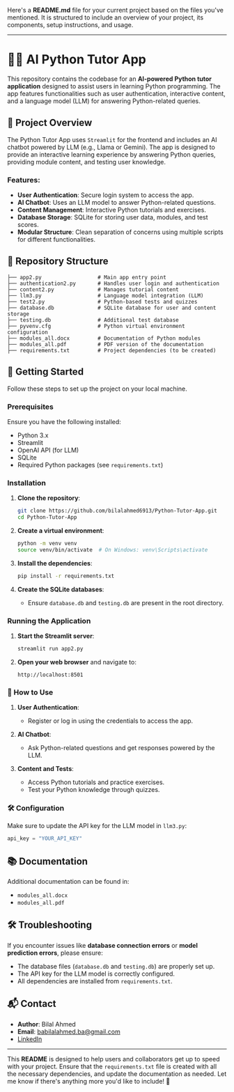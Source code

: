 Here's a **README.md** file for your current project based on the files you've mentioned. It is structured to include an overview of your project, its components, setup instructions, and usage.

---

# 🧑‍💻 AI Python Tutor App

This repository contains the codebase for an **AI-powered Python tutor application** designed to assist users in learning Python programming. The app features functionalities such as user authentication, interactive content, and a language model (LLM) for answering Python-related queries.

## 🚀 Project Overview

The Python Tutor App uses `Streamlit` for the frontend and includes an AI chatbot powered by LLM (e.g., Llama or Gemini). The app is designed to provide an interactive learning experience by answering Python queries, providing module content, and testing user knowledge.

### Features:
- **User Authentication**: Secure login system to access the app.
- **AI Chatbot**: Uses an LLM model to answer Python-related questions.
- **Content Management**: Interactive Python tutorials and exercises.
- **Database Storage**: SQLite for storing user data, modules, and test scores.
- **Modular Structure**: Clean separation of concerns using multiple scripts for different functionalities.

## 📂 Repository Structure

```
├── app2.py                  # Main app entry point
├── authentication2.py       # Handles user login and authentication
├── content2.py              # Manages tutorial content
├── llm3.py                  # Language model integration (LLM)
├── test2.py                 # Python-based tests and quizzes
├── database.db              # SQLite database for user and content storage
├── testing.db               # Additional test database
├── pyvenv.cfg               # Python virtual environment configuration
├── modules_all.docx         # Documentation of Python modules
├── modules_all.pdf          # PDF version of the documentation
├── requirements.txt         # Project dependencies (to be created)
```

## 🚀 Getting Started

Follow these steps to set up the project on your local machine.

### Prerequisites

Ensure you have the following installed:

- Python 3.x
- Streamlit
- OpenAI API (for LLM)
- SQLite
- Required Python packages (see `requirements.txt`)

### Installation

1. **Clone the repository**:
   ```bash
   git clone https://github.com/bilalahmed6913/Python-Tutor-App.git
   cd Python-Tutor-App
   ```

2. **Create a virtual environment**:
   ```bash
   python -m venv venv
   source venv/bin/activate  # On Windows: venv\Scripts\activate
   ```

3. **Install the dependencies**:
   ```bash
   pip install -r requirements.txt
   ```

4. **Create the SQLite databases**:
   - Ensure `database.db` and `testing.db` are present in the root directory.

### Running the Application

1. **Start the Streamlit server**:
   ```bash
   streamlit run app2.py
   ```

2. **Open your web browser** and navigate to:
   ```
   http://localhost:8501
   ```

### 📜 How to Use

1. **User Authentication**:
   - Register or log in using the credentials to access the app.
   
2. **AI Chatbot**:
   - Ask Python-related questions and get responses powered by the LLM.

3. **Content and Tests**:
   - Access Python tutorials and practice exercises.
   - Test your Python knowledge through quizzes.

### 🛠️ Configuration

Make sure to update the API key for the LLM model in `llm3.py`:
```python
api_key = "YOUR_API_KEY"
```

## 📚 Documentation

Additional documentation can be found in:
- `modules_all.docx`
- `modules_all.pdf`

## 🛠️ Troubleshooting

If you encounter issues like **database connection errors** or **model prediction errors**, please ensure:
- The database files (`database.db` and `testing.db`) are properly set up.
- The API key for the LLM model is correctly configured.
- All dependencies are installed from `requirements.txt`.

## 📬 Contact

- **Author**: Bilal Ahmed
- **Email**: babilalahmed.ba@gmail.com
- [LinkedIn](https://www.linkedin.com/in/bilal-ahmed-7b941727b/)

---

This **README** is designed to help users and collaborators get up to speed with your project. Ensure that the `requirements.txt` file is created with all the necessary dependencies, and update the documentation as needed. Let me know if there's anything more you'd like to include! 🚀
